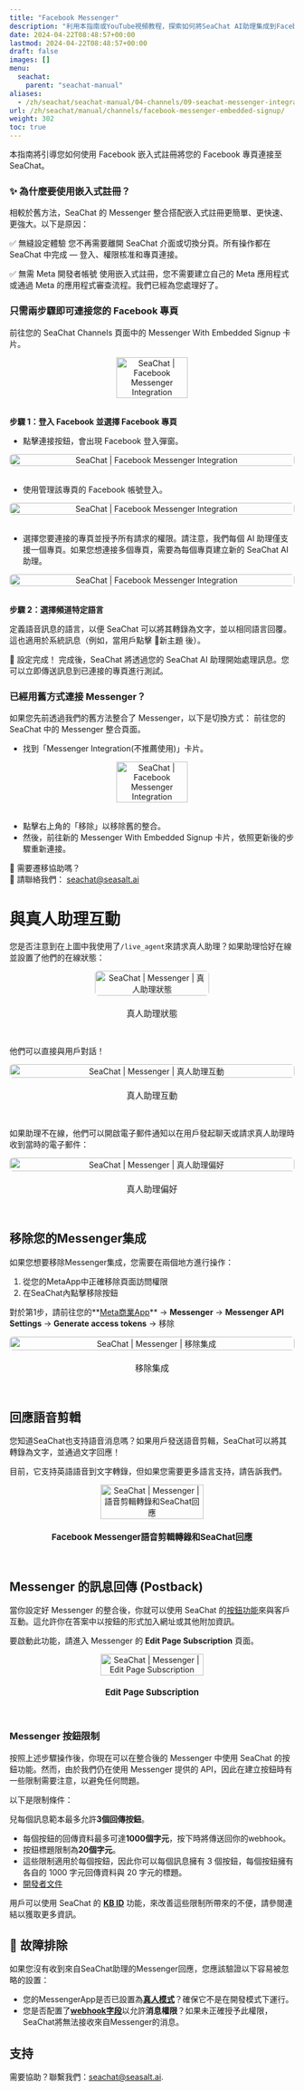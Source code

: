 ```yaml
---
title: "Facebook Messenger"
description: "利用本指南或YouTube視頻教程，探索如何將SeaChat AI助理集成到Facebook Messenger，設置自動回應，並管理真人客服交接。"
date: 2024-04-22T08:48:57+00:00
lastmod: 2024-04-22T08:48:57+00:00
draft: false
images: []
menu:
  seachat:
    parent: "seachat-manual"
aliases:
  - /zh/seachat/seachat-manual/04-channels/09-seachat-messenger-integration-embedded-signup/
url: /zh/seachat/manual/channels/facebook-messenger-embedded-signup/  
weight: 302
toc: true
---
```

本指南將引導您如何使用 Facebook 嵌入式註冊將您的 Facebook 專頁連接至 SeaChat。

### ✨ 為什麼要使用嵌入式註冊？
相較於舊方法，SeaChat 的 Messenger 整合搭配嵌入式註冊更簡單、更快速、更強大。以下是原因：

✅ 無縫設定體驗
您不再需要離開 SeaChat 介面或切換分頁。所有操作都在 SeaChat 中完成 — 登入、權限核准和專頁連接。

✅ 無需 Meta 開發者帳號
使用嵌入式註冊，您不需要建立自己的 Meta 應用程式或通過 Meta 的應用程式審查流程。我們已經為您處理好了。

<!-- ✅ 突破 <a href="https://developers.facebook.com/docs/messenger-platform/send-messages/?locale=en_US" target="_blank">Meta 的 24 小時規則</a>限制。透過 SeaChat 的 Messenger 整合，用戶可以隨時向您的專頁發送訊息 — SeaChat 會立即接收。由於我們的應用程式已獲得 Meta 認證並具有真人客服權限，您的支援團隊可以在 24 小時時限之後回覆訊息，無需使用訊息範本或額外審批。您不需要建立自己的 Meta 應用程式或通過應用程式審查 — SeaChat 已為您處理所有事項，讓您專注於協助客戶。 -->


### 只需兩步驟即可連接您的 Facebook 專頁
前往您的 SeaChat Channels 頁面中的 Messenger With Embedded Signup 卡片。

<div style="display: flex; flex-direction: column; align-items: center;">
<div style="width: 100%; text-align: center; display: flex; flex-direction: column; align-items: center; justify-item: center">
  <a href="/images/seachat/zh/channels/facebook-messenger/messenger-integration-embedded-signup-1.png" style="height: 200px; width: 100%; height: 100%;display: flex; justify-content: center; align-items: center; overflow: hidden;" target="_blank">
<img width="50%" style="border-radius: 0.4rem; cursor: zoom-in;" src="/images/seachat/zh/channels/facebook-messenger/messenger-integration-embedded-signup-1.png" alt="SeaChat | Facebook Messenger Integration">
</a>
</div>
</div>

<br/> 


**步驟 1：登入 Facebook 並選擇 Facebook 專頁**

- 點擊連接按鈕，會出現 Facebook 登入彈窗。
<div style="display: flex; flex-direction: column; align-items: center;">
<div style="width: 100%; text-align: center; display: flex; flex-direction: column; align-items: center; justify-item: center">
  <a href="/images/seachat/zh/channels/facebook-messenger/messenger-integration-embedded-signup-2.png" style="height: 200px; width: 100%; height: 100%;display: flex; justify-content: center; align-items: center; overflow: hidden;" target="_blank">
<img width="100%" style="border-radius: 0.4rem; cursor: zoom-in;" src="/images/seachat/zh/channels/facebook-messenger/messenger-integration-embedded-signup-2.png" alt="SeaChat | Facebook Messenger Integration">
</a>
</div>
</div>

<br/> 

- 使用管理該專頁的 Facebook 帳號登入。
<div style="display: flex; flex-direction: column; align-items: center;">
<div style="width: 100%; text-align: center; display: flex; flex-direction: column; align-items: center; justify-item: center">
  <a href="/images/seachat/zh/channels/facebook-messenger/messenger-integration-embedded-signup-2-1.png" style="height: 200px; width: 100%; height: 100%;display: flex; justify-content: center; align-items: center; overflow: hidden;" target="_blank">
<img width="100%" style="border-radius: 0.4rem; cursor: zoom-in;" src="/images/seachat/zh/channels/facebook-messenger/messenger-integration-embedded-signup-2-1.png" alt="SeaChat | Facebook Messenger Integration">
</a>
</div>
</div>

<br/> 

- 選擇您要連接的專頁並授予所有請求的權限。請注意，我們每個 AI 助理僅支援一個專頁。如果您想連接多個專頁，需要為每個專頁建立新的 SeaChat AI 助理。
<div style="display: flex; flex-direction: column; align-items: center;">
<div style="width: 100%; text-align: center; display: flex; flex-direction: column; align-items: center; justify-item: center">
  <a href="/images/seachat/zh/channels/facebook-messenger/messenger-integration-embedded-signup-2-2.png" style="height: 200px; width: 100%; height: 100%;display: flex; justify-content: center; align-items: center; overflow: hidden;" target="_blank">
<img width="100%" style="border-radius: 0.4rem; cursor: zoom-in;" src="/images/seachat/zh/channels/facebook-messenger/messenger-integration-embedded-signup-2-2.png" alt="SeaChat | Facebook Messenger Integration">
</a>
</div>
</div>

<br/> 

**步驟 2：選擇頻道特定語言**

定義語音訊息的語言，以便 SeaChat 可以將其轉錄為文字，並以相同語言回覆。這也適用於系統訊息（例如，當用戶點擊 🧹新主題 後）。

🚀 設定完成！
完成後，SeaChat 將透過您的 SeaChat AI 助理開始處理訊息。您可以立即傳送訊息到已連接的專頁進行測試。

### 已經用舊方式連接 Messenger？
如果您先前透過我們的舊方法整合了 Messenger，以下是切換方式：
前往您的 SeaChat 中的 Messenger 整合頁面。

- 找到「Messenger Integration(不推薦使用)」卡片。

<div style="display: flex; flex-direction: column; align-items: center;">
<div style="width: 100%; text-align: center; display: flex; flex-direction: column; align-items: center; justify-item: center">
  <a href="/images/seachat/zh/channels/facebook-messenger/messenger-integration-embedded-signup-3.png" style="height: 200px; width: 100%; height: 100%;display: flex; justify-content: center; align-items: center; overflow: hidden;" target="_blank">
<img width="50%" style="border-radius: 0.4rem; cursor: zoom-in;" src="/images/seachat/zh/channels/facebook-messenger/messenger-integration-embedded-signup-3.png" alt="SeaChat | Facebook Messenger Integration">
</a>
</div>
</div>

<br/> 

- 點擊右上角的「移除」以移除舊的整合。
- 然後，前往新的 Messenger With Embedded Signup 卡片，依照更新後的步驟重新連接。

🙋 需要遷移協助嗎？ <br/>
📧 請聯絡我們： seachat@seasalt.ai  <br/> 


# 與真人助理互動
您是否注意到在上圖中我使用了`/live_agent`來請求真人助理？如果助理恰好在線並設置了他們的在線狀態：

<div style="display: flex; flex-direction: column; align-items: center;">
<div style="width: 40%; text-align: center; display: flex; flex-direction: column; align-items: center; justify-item: center">
  <a href="/images/seachat/en/channels/facebook-messenger/live-agent-status.png" style="height: 200px; width: 100%; height: 100%;display: flex; justify-content: center; align-items: center; overflow: hidden;" target="_blank">
<img width="100%" style="border-radius: 0.4rem; cursor: zoom-in;" src="/images/seachat/en/channels/facebook-messenger/live-agent-status.png" alt="SeaChat | Messenger | 真人助理狀態">
</a>
    <p style="margin-top: 20px; font-size: 15px">真人助理狀態
</p>
</div>
</div>

<br/> 

他們可以直接與用戶對話！

<div style="display: flex; flex-direction: column; align-items: center;">
<div style="width: 100%; text-align: center; display: flex; flex-direction: column; align-items: center; justify-item: center">
  <a href="/images/seachat/en/channels/facebook-messenger/live-agent-interaction.png" style="height: 200px; width: 100%; height: 100%;display: flex; justify-content: center; align-items: center; overflow: hidden;" target="_blank">
<img width="100%" style="border-radius: 0.4rem; cursor: zoom-in;" src="/images/seachat/en/channels/facebook-messenger/live-agent-interaction.png" alt="SeaChat | Messenger | 真人助理互動">
</a>
    <p style="margin-top: 20px; font-size: 15px">真人助理互動
</p>
</div>
</div>

<br/> 

如果助理不在線，他們可以開啟電子郵件通知以在用戶發起聊天或請求真人助理時收到當時的電子郵件：

<div style="display: flex; flex-direction: column; align-items: center;">
<div style="width: 100%; text-align: center; display: flex; flex-direction: column; align-items: center; justify-item: center">
  <a href="/images/seachat/en/channels/facebook-messenger/ai-agent-preference.png" style="height: 200px; width: 100%; height: 100%;display: flex; justify-content: center; align-items: center; overflow: hidden;" target="_blank">
<img width="100%" style="border-radius: 0.4rem; cursor: zoom-in;" src="/images/seachat/en/channels/facebook-messenger/ai-agent-preference.png" alt="SeaChat | Messenger | 真人助理偏好">
</a>
    <p style="margin-top: 20px; font-size: 15px">真人助理偏好
</p>
</div>
</div>

<br/> 

## 移除您的Messenger集成

如果您想要移除Messenger集成，您需要在兩個地方進行操作：
1. 從您的MetaApp中正確移除頁面訪問權限
2. 在SeaChat內點擊移除按鈕

對於第1步，請前往您的**[Meta商業App](https://developers.facebook.com/)** → **Messenger** → **Messenger API Settings** → **Generate access tokens** → 移除

<div style="display: flex; flex-direction: column; align-items: center;">
<div style="width: 100%; text-align: center; display: flex; flex-direction: column; align-items: center; justify-item: center">
  <a href="/images/seachat/en/channels/facebook-messenger/remove-app-1.png" style="height: 200px; width: 100%; height: 100%;display: flex; justify-content: center; align-items: center; overflow: hidden;" target="_blank">
<img width="100%" style="border-radius: 0.4rem; cursor: zoom-in;" src="/images/seachat/en/channels/facebook-messenger/remove-app-1.png" alt="SeaChat | Messenger | 移除集成">
</a>
    <p style="margin-top: 20px; font-size: 15px">移除集成</p>
</div>
</div>

<br/> 


## 回應語音剪輯
您知道SeaChat也支持語音消息嗎？如果用戶發送語音剪輯，SeaChat可以將其轉錄為文字，並通過文字回應！

目前，它支持英語語音到文字轉錄，但如果您需要更多語言支持，請告訴我們。

<div style="display: flex; flex-direction: column; align-items: center;">
<div style="width: 100%; text-align: center; display: flex; flex-direction: column; align-items: center; justify-item: center">
  <a href="/images/seachat/en/channels/facebook-messenger/messenger-voice-clip.png" style="height: 200px; width: 100%; height: 100%;display: flex; justify-content: center; align-items: center; overflow: hidden;" target="_blank">
<img width="60%" style="border-radius: 0.4rem; cursor: zoom-in;" src="/images/seachat/en/channels/facebook-messenger/messenger-voice-clip.png" alt="SeaChat | Messenger | 語音剪輯轉錄和SeaChat回應">
</a>
    <p style="margin-top: 20px; font-size: 15px"><strong>Facebook Messenger語音剪輯轉錄和SeaChat回應</strong></p>
</div>
</div>

<br/> 

## Messenger 的訊息回傳 (Postback)
當你設定好 Messenger 的整合後，你就可以使用 SeaChat 的[按鈕功能](https://wiki.seasalt.ai/zh/seachat/manual/add-knowledge/webpage-link/)來與客戶互動。這允許你在答案中以按鈕的形式加入網址或其他附加資訊。

要啟動此功能，請進入 Messenger 的 **Edit Page Subscription** 頁面。


<div style="display: flex; flex-direction: column; align-items: center;">
<div style="width: 100%; text-align: center; display: flex; flex-direction: column; align-items: center; justify-item: center">
  <a href="/images/seachat/en/channels/facebook-messenger/edit-page-subs-postback.png" style="height: 200px; width: 100%; height: 100%;display: flex; justify-content: center; align-items: center; overflow: hidden;" target="_blank">
<img width="60%" style="border-radius: 0.4rem; cursor: zoom-in;" src="/images/seachat/en/channels/facebook-messenger/edit-page-subs-postback.png" alt="SeaChat | Messenger | Edit Page Subscription">
</a>
    <p style="margin-top: 20px; font-size: 15px"><strong>Edit Page Subscription</strong></p>
</div>
</div>

<br/> 

### Messenger 按鈕限制

按照上述步驟操作後，你現在可以在整合後的 Messenger 中使用 SeaChat 的按鈕功能。然而，由於我們仍在使用 Messenger 提供的 API，因此在建立按鈕時有一些限制需要注意，以避免任何問題。

以下是限制條件：

兒每個訊息範本最多允許**3個回傳按鈕**。
- 每個按鈕的回傳資料最多可達**1000個字元**，按下時將傳送回你的webhook。
- 按鈕標題限制為**20個字元**。
- 這些限制適用於每個按鈕，因此你可以每個訊息擁有 3 個按鈕，每個按鈕擁有各自的 1000 字元回傳資料與 20 字元的標題。
- [開發者文件](https://developers.facebook.com/docs/messenger-platform/reference/buttons/postback)

用戶可以使用 SeaChat 的 **[KB ID](https://wiki.seasalt.ai/zh/seachat/manual/add-knowledge/webpage-link/#kb-id)** 功能，來改善這些限制所帶來的不便，請參閱連結以獲取更多資訊。

## :dart: 故障排除

如果您沒有收到來自SeaChat助理的Messenger回應，您應該驗證以下容易被忽略的設置：
- 您的MessengerApp是否已設置為[**真人模式**](#live-mode)？確保它不是在開發模式下運行。
- 您是否配置了[**webhook字段**](#perma-token-webhook)以允許**消息權限**？如果未正確授予此權限，SeaChat將無法接收來自Messenger的消息。


## 支持
需要協助？聯繫我們：[seachat@seasalt.ai](mailto:seachat@seasalt.ai).

